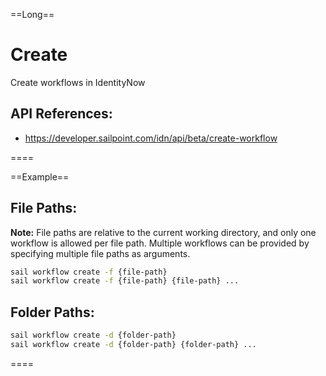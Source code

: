 ==Long==
# Create
Create workflows in IdentityNow

## API References:
 - https://developer.sailpoint.com/idn/api/beta/create-workflow

====

==Example==
## File Paths:
**Note:** File paths are relative to the current working directory, and only one workflow is allowed per file path. Multiple workflows can be provided by specifying multiple file paths as arguments.

```bash
sail workflow create -f {file-path}  
sail workflow create -f {file-path} {file-path} ...
```

## Folder Paths:
```bash
sail workflow create -d {folder-path}
sail workflow create -d {folder-path} {folder-path} ...
```

====
